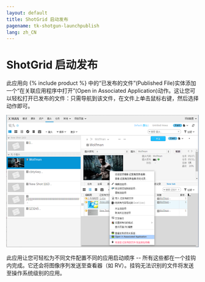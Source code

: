 ```yaml
---
layout: default
title: ShotGrid 启动发布
pagename: tk-shotgun-launchpublish
lang: zh_CN
---
```


# ShotGrid 启动发布

此应用向 {% include product %} 中的“已发布的文件”(Published File)实体添加一个“在关联应用程序中打开”(Open in Associated Application)动作。这让您可以轻松打开已发布的文件：只需导航到该文件，在文件上单击鼠标右键，然后选择动作即可。

![工作 FS](../images/apps/shotgun-launchpublish-open_assoc.png)

此应用让您可轻松为不同文件配置不同的应用启动顺序 -- 所有这些都在一个挂钩内完成。它还会将图像序列发送至查看器（如 RV）。挂钩无法识别的文件将发送至操作系统级别的应用。